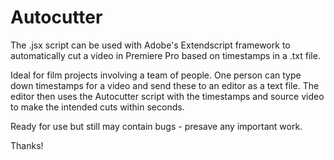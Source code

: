 # Autocutter
The .jsx script can be used with Adobe's Extendscript framework to automatically cut a video in Premiere Pro based on timestamps in a .txt file.

Ideal for film projects involving a team of people. One person can type down timestamps for a video and send these to an editor as a text file. The editor then uses the Autocutter script with the timestamps and source video to make the intended cuts within seconds.

Ready for use but still may contain bugs - presave any important work.

Thanks!
